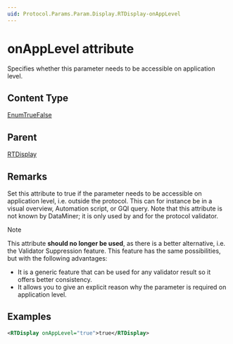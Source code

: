 ```yaml
---
uid: Protocol.Params.Param.Display.RTDisplay-onAppLevel
---
```


# onAppLevel attribute

Specifies whether this parameter needs to be accessible on application level.

## Content Type

[EnumTrueFalse](xref:Protocol-EnumTrueFalse)

## Parent

[RTDisplay](xref:Protocol.Params.Param.Display.RTDisplay)

## Remarks

Set this attribute to true if the parameter needs to be accessible on application level, i.e. outside the protocol. This can for instance be in a visual overview, Automation script, or GQI query. Note that this attribute is not known by DataMiner; it is only used by and for the protocol validator.

> [!NOTE]
> This attribute **should no longer be used**, as there is a better alternative, i.e. the Validator Suppression feature. This feature has the same possibilities, but with the following advantages:
>
> - It is a generic feature that can be used for any validator result so it offers better consistency.
> - It allows you to give an explicit reason why the parameter is required on application level.

## Examples

```xml
<RTDisplay onAppLevel="true">true</RTDisplay>
```
